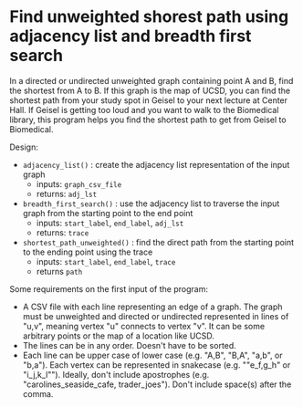 # Find unweighted shorest path using adjacency list and breadth first search

In a directed or undirected unweighted graph containing point A and B, find the shortest from A to B. If this graph is the map of UCSD, you can find the shortest path from your study spot in Geisel to your next lecture at Center Hall. If Geisel is getting too loud and you want to walk to the Biomedical library, this program helps you find the shortest path to get from Geisel to Biomedical.

Design:
- `adjacency_list()` : create the adjacency list representation of the input graph
     - inputs: `graph_csv_file` 
     - returns: `adj_lst`
- `breadth_first_search()` : use the adjacency list to traverse the input graph from the starting point to the end point
     - inputs: `start_label`, `end_label`, `adj_lst`
     - returns: `trace`
- `shortest_path_unweighted()` : find the direct path from the starting point to the ending point using the trace
     - inputs: `start_label`, `end_label`, `trace`
     - returns `path`

Some requirements on the first input of the program:
- A CSV file with each line representing an edge of a graph. The graph must be unweighted and directed or undirected represented in lines of "u,v", meaning vertex "u" connects to vertex "v". It can be some arbitrary points or the map of a location like UCSD.
- The lines can be in any order. Doesn't have to be sorted.
- Each line can be upper case of lower case (e.g. "A,B", "B,A", "a,b", or "b,a"). Each vertex can be represented in snakecase (e.g. ""e_f,g_h" or "i_j,k_l""). Ideally, don't include apostrophes (e.g. "carolines_seaside_cafe, trader_joes"). Don't include space(s) after the comma.
